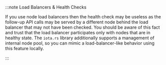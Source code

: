 :::note Load Balancers & Health Checks

If you use node load balancers then the health check may be useless as the follow-up API calls may be served by a
different node behind the load balancer that may not have been checked. You should be aware of this fact and trust that the
load balancer participates only with nodes that are in healthy state. The `iota.rs` library additionally supports
a management of internal node pool, so you can mimic a load-balancer-like behavior using this feature locally.

:::
